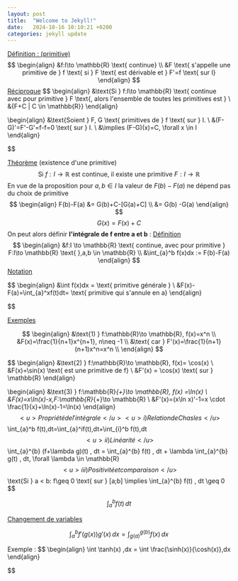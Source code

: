 ```yaml
---
layout: post
title:  "Welcome to Jekyll!"
date:   2024-10-16 10:10:21 +0200
categories: jekyll update
---
```


<u>Définition : (primitive)</u>
$$
\begin{align}
&f:I\to \mathbb{R} \text{ continue} \\
&F \text{ s'appelle une primitive de } f \text{ si } F \text{ est dérivable et } F'=f \text{ sur I}
\end{align}
$$<u>Réciproque</u>
$$
\begin{align}
&\text{Si } f:I\to \mathbb{R} \text{ continue avec pour primitive } F \text{, alors l'ensemble de toutes les primitives est } \\
&\{F+C | C \in \mathbb{R}\}
\end{align}

$$
$$
\begin{align}
&\text{Soient } F, G \text{ primitives de } f \text{ sur } I. \\
&(F-G)'=F'-G'=f-f=0 \text{ sur } I. \\
&\implies (F-G)(x)=C, \forall x \in I
\end{align}

$$

<u>Théorème</u> (existence d'une primitive)
$$
\text{Si } f:I\to \mathbb{R} \text{ est continue, il existe une primitive } F:I\to\mathbb{R}
$$
En vue de la proposition pour $a,b \in I$ la valeur de $F(b)-F(a)$ ne dépend pas du choix de primitive
$$
\begin{align}
F(b)-F(a) &= G(b)+C-[G(a)+C] \\
&= G(b) -G(a)
\end{align}
$$
$$
G(x)=F(x)+C
$$
On peut alors définir **l'intégrale de f entre a et b** : 
<u>Définition</u>
$$
\begin{align}
&f:I \to \mathbb{R} \text{ continue, avec pour primitive } F:I\to \mathbb{R} \text{ },a,b \in \mathbb{R} \\
&\int_{a}^b f(x)dx := F(b)-F(a)
\end{align}
$$
<u>Notation</u>

$$
\begin{align}
&\int f(x)dx = \text{ primitive générale } \\
&F(x)-F(a)=\int_{a}^xf(t)dt= \text{ primitive qui s'annule en a}
\end{align}

$$

<u>Exemples</u>

$$
\begin{align}
&\text{1) } f:\mathbb{R}\to \mathbb{R}, f(x)=x^n \\
&F(x)=\frac{1}{n+1}x^{n+1}, n\neq -1 \\
&\text{ car } F'(x)=\frac{1}{n+1}(n+1)x^n=x^n  \\
\end{align}
$$

$$
\begin{align}
&\text{2) } f:\mathbb{R}\to \mathbb{R}, f(x)= \cos(x) \\
&F(x)=\sin(x) \text{ est une primitive de f} \\
&F'(x) = \cos(x) \text{ sur } \mathbb{R}
\end{align}

$$
$$
\begin{align}
&\text{3) } f:\mathbb{R}_{+}\to \mathbb{R}, f(x) =\ln(x) \\
&F(x)=x\ln(x)-x,F:\mathbb{R}_{+}\to \mathbb{R} \\
&F'(x)=(x\ln x)'-1=x \cdot \frac{1}{x}+\ln(x)-1=\ln(x)
\end{align}
$$
<u>Propriété de l'intégrale</u>
<u>i) Relation de Chasles</u>
$$
\int_{a}^b f(t)\,dt=\int_{a}^if(t)\,dt+\int_{i}^b f(t)\,dt
$$
<u>ii) Linéarité</u>
$$
\int_{a}^{b} (f+\lambda g)(t) \, dt = \int_{a}^{b} f(t) \, dt + \lambda \int_{a}^{b} g(t) \, dt, \forall \lambda \in \mathbb{R}  
$$
<u>iii) Positivité et comparaison</u>
$$
\text{Si } a < b: f\geq 0 \text{ sur } [a;b]
\implies \int_{a}^{b} f(t) \, dt \geq 0 
$$

$$
\int_{a}^b f(t) \, dt
$$

<u>Changement de variables</u>

$$
\int_{a}^{b} f'(g(x))g'(x) \, dx = \int_{g(a)}^{g(b)} f(x) \, dx 
$$

Exemple : 
$$
\begin{align}
\int \tanh(x) \,dx = \int \frac{\sinh(x)}{\cosh(x)}\,dx
\end{align}

$$
